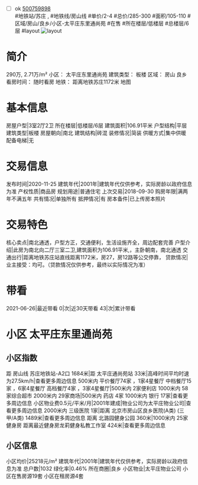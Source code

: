 - [ ] ok [500759898](https://bj.5i5j.com/ershoufang/500759898.html)  
 #地铁站/苏庄 ,  #地铁线/房山线
#单价/2-4 #总价/285-300 #面积/105-110   #区域/房山/良乡/小区-太平庄东里通尚苑 #在售 #所在楼层/低楼层 #总楼层/6层 #layout 
![layout](http://image2a.5i5j.com/scm/HOUSE_CUSTOMER/7b4a828f62e4483d982988682d411812.jpg_P5.jpg) 
# 简介 
 290万,  2.71万/m² 
小区： 太平庄东里通尚苑
建筑类型： 板楼
区域： 房山 良乡
看房时间： 随时看房
地铁： 距离地铁苏庄1172米 地图
# 基本信息 
 房屋户型|3室2厅2卫
所在楼层|低楼层/6层
建筑面积|106.91平米
户型结构|平层
建筑类型|板楼
房屋朝向|南北
建筑结构|砖混
装修情况|简装
供暖方式|集中供暖
配备电梯|无
# 交易信息 
 发布时间|2020-11-25
建筑年代|2001年|建筑年代仅供参考，实际房龄以政府信息为准
产权性质|商品房
规划用途|普通住宅
上次交易|2018-09-30
购房年限|满两年不满五年
共有情况|单独所有
抵押情况|有
房本备件|已上传房本照片
# 交易特色 
 核心卖点|南北通透，户型方正，交通便利，生活设施齐全，周边配套完善
户型介绍|此房为南北向二厅三室二卫,建筑面积为106.91平米,，主卧朝南，南北通透
交通出行|距离地铁苏庄站直线距离1172米，房27，房12路等公交停靠，
贷款情况|业主接受：均可。（贷款情况仅供参考，最终以实际情况为准）
# 带看 
 2021-06-26|最近带看	 0|次|近30天带看	 43|次|累计带看
# 小区 太平庄东里通尚苑
## 小区指数 
 距 房山线 苏庄地铁站-A2口 1684米|距 太平庄通尚苑站 33米|高峰时间平均时速为27.5km/h|查看更多周边信息
500米内 平价餐厅74家 ，1家4星餐厅
中档餐厅15家 ，6家4星餐厅
高档餐厅4家 ，3家4星餐厅|500米内 2家便利店
1000米内 58家综合超市
2000米内 29家商场|500米内 药店 4家
1000米内 银行 17家|查看更多周边信息
小区物业费0.5元/平米/月|2001年建成|物业公司为太平庄物业公司|查看更多周边信息
2000米内 三级医院 1家|距离 北京市房山区良乡医院(A类) (三甲/A类) 1489米|查看更多周边信息
距离 北潞园健身公园 360米|1000米内 25家 健身房
距离最近健身房龙莉健身私教工作室 424米|查看更多周边信息
## 小区信息 
 小区均价|25218元/m²
建筑年代|2001年|建筑年代仅供参考，实际房龄以政府信息为准
总户数|1032
绿化率|0.46%
所在商圈|良乡
小区物业|太平庄物业公司
小区在售房源19套
小区在租房源4套
